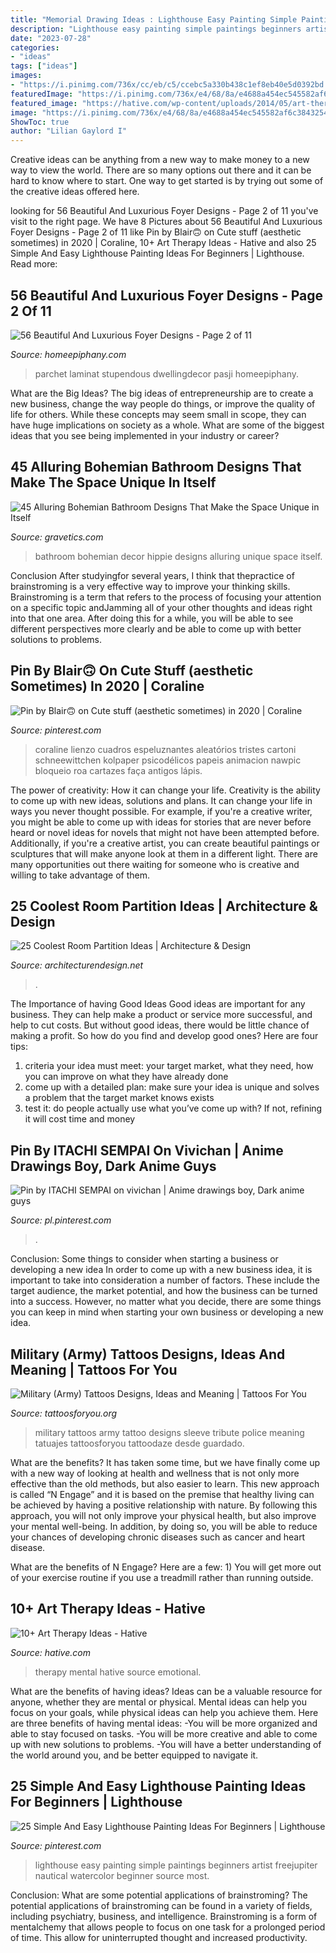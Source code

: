 ```yaml
---
title: "Memorial Drawing Ideas : Lighthouse Easy Painting Simple Paintings Beginners Artist Freejupiter Nautical Watercolor Beginner Source Most"
description: "Lighthouse easy painting simple paintings beginners artist freejupiter nautical watercolor beginner source most"
date: "2023-07-28"
categories:
- "ideas"
tags: ["ideas"]
images:
- "https://i.pinimg.com/736x/cc/eb/c5/ccebc5a330b438c1ef8eb40e5d0392bd.jpg"
featuredImage: "https://i.pinimg.com/736x/e4/68/8a/e4688a454ec545582af6c3843254a023.jpg"
featured_image: "https://hative.com/wp-content/uploads/2014/05/art-therapy-ideas/12-art-therapy-ideas.jpg"
image: "https://i.pinimg.com/736x/e4/68/8a/e4688a454ec545582af6c3843254a023.jpg"
ShowToc: true
author: "Lilian Gaylord I"
---
```



Creative ideas can be anything from a new way to make money to a new way to view the world. There are so many options out there and it can be hard to know where to start. One way to get started is by trying out some of the creative ideas offered here.

	

		
looking for 56 Beautiful And Luxurious Foyer Designs - Page 2 of 11 you've visit to the right page. We have 8 Pictures about 56 Beautiful And Luxurious Foyer Designs - Page 2 of 11 like Pin by Blair🙃 on Cute stuff (aesthetic sometimes) in 2020 | Coraline, 10+ Art Therapy Ideas - Hative and also 25 Simple And Easy Lighthouse Painting Ideas For Beginners | Lighthouse. Read more:
		
    
## 56 Beautiful And Luxurious Foyer Designs - Page 2 Of 11

<img loading=lazy src="https://homeepiphany.com/wp-content/uploads/2015/10/56-Beautiful-And-Luxurious-Foyer-Designs-6-757x1024.jpg" onerror="this.onerror=null;this.src='https://tse2.mm.bing.net/th?id=OIP.olUHPzv717ZIV_hT_dTcMQHaKB&amp;pid=15.1';" alt="56 Beautiful And Luxurious Foyer Designs - Page 2 of 11">

_Source: homeepiphany.com_

>parchet laminat stupendous dwellingdecor pasji homeepiphany. 

	

What are the Big Ideas?
The big ideas of entrepreneurship are to create a new business, change the way people do things, or improve the quality of life for others. While these concepts may seem small in scope, they can have huge implications on society as a whole. What are some of the biggest ideas that you see being implemented in your industry or career?

    
## 45 Alluring Bohemian Bathroom Designs That Make The Space Unique In Itself

<img loading=lazy src="http://www.gravetics.com/wp-content/uploads/2017/08/Hippie-Style-Bathroom-Decor.jpg" onerror="this.onerror=null;this.src='https://tse4.mm.bing.net/th?id=OIP.7H1I_-4SU6lpr3aTCCkSUQHaLH&amp;pid=15.1';" alt="45 Alluring Bohemian Bathroom Designs That Make the Space Unique in Itself">

_Source: gravetics.com_

>bathroom bohemian decor hippie designs alluring unique space itself. 

	

Conclusion
After studyingfor several years, I think that thepractice of brainstroming is a very effective way to improve your thinking skills. Brainstroming is a term that refers to the process of focusing your attention on a specific topic andJamming all of your other thoughts and ideas right into that one area. After doing this for a while, you will be able to see different perspectives more clearly and be able to come up with better solutions to problems.

    
## Pin By Blair🙃 On Cute Stuff (aesthetic Sometimes) In 2020 | Coraline

<img loading=lazy src="https://i.pinimg.com/736x/32/ad/e6/32ade641fd4a55339dcefcb6a563ffb7.jpg" onerror="this.onerror=null;this.src='https://tse1.mm.bing.net/th?id=OIP.aJn0YXmKs1sPRJiGelDVCQHaNR&amp;pid=15.1';" alt="Pin by Blair🙃 on Cute stuff (aesthetic sometimes) in 2020 | Coraline">

_Source: pinterest.com_

>coraline lienzo cuadros espeluznantes aleatórios tristes cartoni schneewittchen kolpaper psicodélicos papeis animacion nawpic bloqueio roa cartazes faça antigos lápis. 

	

The power of creativity: How it can change your life.
Creativity is the ability to come up with new ideas, solutions and plans. It can change your life in ways you never thought possible. For example, if you're a creative writer, you might be able to come up with ideas for stories that are never before heard or novel ideas for novels that might not have been attempted before. Additionally, if you're a creative artist, you can create beautiful paintings or sculptures that will make anyone look at them in a different light. There are many opportunities out there waiting for someone who is creative and willing to take advantage of them.

    
## 25 Coolest Room Partition Ideas | Architecture &amp; Design

<img loading=lazy src="https://cdn.architecturendesign.net/wp-content/uploads/2014/08/753.jpg" onerror="this.onerror=null;this.src='https://tse1.mm.bing.net/th?id=OIP.vY66Fsip9dzeE_fMcrXXUQHaLK&amp;pid=15.1';" alt="25 Coolest Room Partition Ideas | Architecture &amp; Design">

_Source: architecturendesign.net_

>. 

	

The Importance of having Good Ideas
Good ideas are important for any business. They can help make a product or service more successful, and help to cut costs. But without good ideas, there would be little chance of making a profit. So how do you find and develop good ones? Here are four tips:
1. criteria your idea must meet: your target market, what they need, how you can improve on what they have already done
2. come up with a detailed plan: make sure your idea is unique and solves a problem that the target market knows exists
3. test it: do people actually use what you’ve come up with? If not, refining it will cost time and money

    
## Pin By ITACHI SEMPAI On Vivichan | Anime Drawings Boy, Dark Anime Guys

<img loading=lazy src="https://i.pinimg.com/736x/cc/eb/c5/ccebc5a330b438c1ef8eb40e5d0392bd.jpg" onerror="this.onerror=null;this.src='https://tse3.mm.bing.net/th?id=OIP.5ATXLo8tAhiD-0fOUaUErAHaKn&amp;pid=15.1';" alt="Pin by ITACHI SEMPAI on vivichan | Anime drawings boy, Dark anime guys">

_Source: pl.pinterest.com_

>. 

	

Conclusion: Some things to consider when starting a business or developing a new idea
In order to come up with a new business idea, it is important to take into consideration a number of factors. These include the target audience, the market potential, and how the business can be turned into a success. However, no matter what you decide, there are some things you can keep in mind when starting your own business or developing a new idea.

    
## Military (Army) Tattoos Designs, Ideas And Meaning | Tattoos For You

<img loading=lazy src="http://www.tattoosforyou.org/wp-content/uploads/2013/10/Military-Tribute-Tattoos-768x1024.jpg" onerror="this.onerror=null;this.src='https://tse2.mm.bing.net/th?id=OIP.PStC_xY8mbZExjSWOG4i4gHaJ4&amp;pid=15.1';" alt="Military (Army) Tattoos Designs, Ideas and Meaning | Tattoos For You">

_Source: tattoosforyou.org_

>military tattoos army tattoo designs sleeve tribute police meaning tatuajes tattoosforyou tattoodaze desde guardado. 

	

What are the benefits?
It has taken some time, but we have finally come up with a new way of looking at health and wellness that is not only more effective than the old methods, but also easier to learn. This new approach is called “N Engage” and it is based on the premise that healthy living can be achieved by having a positive relationship with nature.
By following this approach, you will not only improve your physical health, but also improve your mental well-being. In addition, by doing so, you will be able to reduce your chances of developing chronic diseases such as cancer and heart disease.

What are the benefits of N Engage? Here are a few: 
        1) You will get more out of your exercise routine if you use a treadmill rather than running outside.

    
## 10+ Art Therapy Ideas - Hative

<img loading=lazy src="https://hative.com/wp-content/uploads/2014/05/art-therapy-ideas/12-art-therapy-ideas.jpg" onerror="this.onerror=null;this.src='https://tse1.mm.bing.net/th?id=OIP.7hIxjGXegd7aaFnlzaj2qAAAAA&amp;pid=15.1';" alt="10+ Art Therapy Ideas - Hative">

_Source: hative.com_

>therapy mental hative source emotional. 

	

What are the benefits of having ideas?
Ideas can be a valuable resource for anyone, whether they are mental or physical. Mental ideas can help you focus on your goals, while physical ideas can help you achieve them. Here are three benefits of having mental ideas: 
-You will be more organized and able to stay focused on tasks. 
-You will be more creative and able to come up with new solutions to problems. 
-You will have a better understanding of the world around you, and be better equipped to navigate it.

    
## 25 Simple And Easy Lighthouse Painting Ideas For Beginners | Lighthouse

<img loading=lazy src="https://i.pinimg.com/736x/e4/68/8a/e4688a454ec545582af6c3843254a023.jpg" onerror="this.onerror=null;this.src='https://tse4.mm.bing.net/th?id=OIP.kWvTykJi9pe2XGYP0iKu8QHaJ7&amp;pid=15.1';" alt="25 Simple And Easy Lighthouse Painting Ideas For Beginners | Lighthouse">

_Source: pinterest.com_

>lighthouse easy painting simple paintings beginners artist freejupiter nautical watercolor beginner source most. 

	

Conclusion: What are some potential applications of brainstroming?
The potential applications of brainstroming can be found in a variety of fields, including psychiatry, business, and intelligence. Brainstroming is a form of mentalchemy that allows people to focus on one task for a prolonged period of time. This allow for uninterrupted thought and increased productivity.

